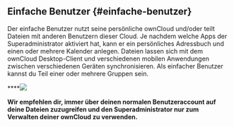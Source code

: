 ## **Einfache Benutzer** {#einfache-benutzer}

Der einfache Benutzer nutzt seine persönliche ownCloud und/oder teilt Dateien mit anderen Benutzern dieser Cloud. Je nachdem welche Apps der Superadministrator aktiviert hat, kann er ein persönliches Adressbuch und einen oder mehrere Kalender anlegen. Dateien lassen sich mit dem ownCloud Desktop-Client und verschiedenen mobilen Anwendungen zwischen verschiedenen Geräten synchronisieren. Als einfacher Benutzer kannst du Teil einer oder mehrere Gruppen sein.

****![](nila-oc8-friends-ersteinrichtung-Dateien/img00004.PNG)

**Wir empfehlen dir, immer über deinen normalen Benutzeraccount auf deine Dateien zuzugreifen und den Superadministrator nur zum Verwalten deiner ownCloud zu verwenden.**